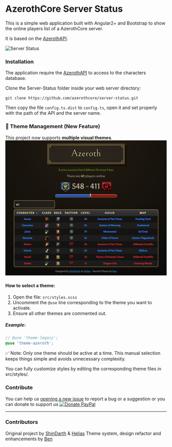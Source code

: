 # AzerothCore Server Status

This is a simple web application built with Angular2+ and Bootstrap to show the online players list of a AzerothCore server.

It is based on the [AzerothAPI](https://github.com/AzerothJS/AzerothAPI).

![Server Status](https://raw.githubusercontent.com/azerothcore/server-status/master/icon.png)

### Installation

The application require the [AzerothAPI](https://github.com/AzerothJS/AzerothAPI) to access to the characters database.

Clone the Server-Status folder inside your web server directory:
```
git clone https://github.com/azerothcore/server-status.git
```
Then copy the file `config.ts.dist` to `config.ts`, open it and set properly with the path of the API and the server name.

### 🎨 Theme Management (New Feature)

This project now supports **multiple visual themes**.
![Azeroth Theme](https://github.com/benoitheylens/server-status/blob/master/assets/Server-status_Azeroth_Theme.png)

#### How to select a theme:
1. Open the file: `src/styles.scss`
2. Uncomment the `@use` line corresponding to the theme you want to activate.
3. Ensure all other themes are commented out.

##### Example:
```scss
// @use 'theme-legacy';
@use 'theme-azeroth';
```

✅ Note: Only one theme should be active at a time.
This manual selection keeps things simple and avoids unnecessary complexity.

You can fully customize styles by editing the corresponding theme files in src/styles/.

### Contribute
You can help us [opening a new issue](https://github.com/azerothcore/server-status/issues/new) to report a bug or a suggestion or you can donate to support us [![Donate PayPal](https://camo.githubusercontent.com/ed44813b2a0ca01f80a00cca116f04208c127a80/68747470733a2f2f7777772e70617970616c2e636f6d2f656e5f47422f692f62746e2f62746e5f646f6e61746543435f4c472e676966)](https://www.paypal.com/cgi-bin/webscr?cmd=_s-xclick&hosted_button_id=WE5LZM2D4WPBC&source=url)

---
### Contributors
Original project by [ShinDarth](https://github.com/FrancescoBorzi) & [Helias](https://github.com/Helias)
Theme system, design refactor and enhancements by [Ben](https://github.com/benoitheylens)
